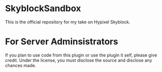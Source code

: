 # SkyblockSandbox
This is the official repository for my take on Hypixel Skyblock.

# For Server Adminsistrators
If you plan to use code from this plugin or use the plugin it self, please give credit. Under the license, you must disclose the source and disclose any chances made.
